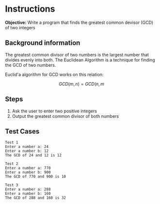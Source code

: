 # Instructions
**Objective:** Write a program that finds the greatest common devisor (GCD) of two integers

## Background information 
The greatest common divisor of two numbers is the largest number that divides evenly into both. The Euclidean Algorithm is a technique for finding the GCD of two numbers.

Euclid'a algorithm for GCD works on this relation:

$$GCD(m,n) = GCD(n, m % n)$$


## Steps
1. Ask the user to enter two positive integers
2. Output the greatest common divisor of both numbers


## Test Cases
```
Test 1
Enter a number a: 24
Enter a number b: 12
The GCD of 24 and 12 is 12
```

```
Test 2
Enter a number a: 770 
Enter a number b: 900
The GCD of 770 and 900 is 10
```

```
Test 3
Enter a number a: 288
Enter a number b: 160
The GCD of 288 and 160 is 32
```